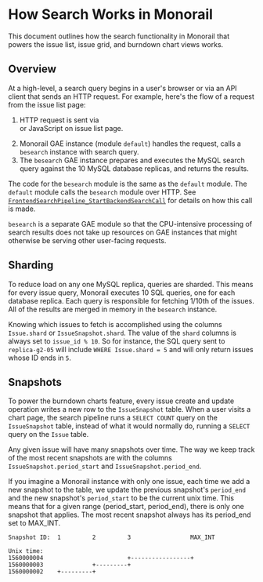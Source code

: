 # How Search Works in Monorail

This document outlines how the search functionality in Monorail that powers the
issue list, issue grid, and burndown chart views works.

## Overview

At a high-level, a search query begins in a user's browser or via an API client
that sends an HTTP request. For example, here's the flow of a request from
the issue list page:

1. HTTP request is sent via <form> or JavaScript on issue list page.
1. Monorail GAE instance (module `default`) handles the request, calls a
   `besearch` instance with search query.
1. The `besearch` GAE instance prepares and executes the MySQL search query
   against the 10 MySQL database replicas, and returns the results.

The code for the `besearch` module is the same as the `default` module. The
`default` module calls the `besearch` module over HTTP. See
[`FrontendSearchPipeline_StartBackendSearchCall`](../search/frontendsearchpipeline.py)
for details on how this call is made.

`besearch` is a separate GAE module so that the CPU-intensive processing of
search results does not take up resources on GAE instances that might otherwise
be serving other user-facing requests.

## Sharding

To reduce load on any one MySQL replica, queries are sharded. This means for
every issue query, Monorail executes 10 SQL queries, one for each database
replica. Each query is responsible for fetching 1/10th of the issues. All of
the results are merged in memory in the `besearch` instance.

Knowing which issues to fetch is accomplished using the columns `Issue.shard`
or `IssueSnapshot.shard`.  The value of the `shard` columns is always set to
`issue_id % 10`. So for instance, the SQL query sent to `replica-g2-05` will
include `WHERE Issue.shard = 5` and will only return issues whose ID ends in
`5`.

## Snapshots

To power the burndown charts feature, every issue create and update operation
writes a new row to the `IssueSnapshot` table. When a user visits a chart page,
the search pipeline runs a `SELECT COUNT` query on the `IssueSnapshot` table,
instead of what it would normally do, running a `SELECT` query on the `Issue`
table.

Any given issue will have many snapshots over time. The way we keep track of
the most recent snapshots are with the columns `IssueSnapshot.period_start`
and `IssueSnapshot.period_end`.

If you imagine a Monorail instance with only one issue, each time we add
a new snapshot to the table, we update the previous snapshot's `period_end`
and the new snapshot's `period_start` to be the current unix time. This means
that for a given range (period_start, period_end), there is only one snapshot
that applies. The most recent snapshot always has its period_end set to
MAX_INT.

    Snapshot ID:  1         2         3                 MAX_INT

    Unix time:
    1560000004                        +-----------------+
    1560000003              +---------+
    1560000002    +---------+

